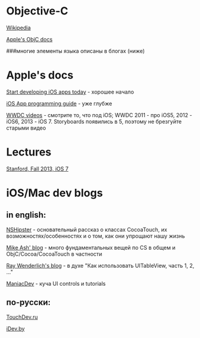 # Objective-C

<a href=http://en.wikipedia.org/wiki/Objective-C#Garbage_collection>Wikipedia</a>

<a href=https://developer.apple.com/library/ios/documentation/Cocoa/Conceptual/ProgrammingWithObjectiveC/Introduction/Introduction.html>Apple's ObjC docs</a>

###многие элементы языка описаны в блогах (ниже)


# Apple's docs

<a href=https://developer.apple.com/library/ios/referencelibrary/GettingStarted/RoadMapiOS/index.html>Start developing iOS apps today</a> - хорошее начало

<a href=https://developer.apple.com/library/ios/documentation/iPhone/Conceptual/iPhoneOSProgrammingGuide/Introduction/Introduction.html>iOS App programming guide</a> - уже глубже

<a href=https://developer.apple.com/videos/>WWDC videos</a> - смотрите то, что под iOS; WWDC 2011 - про iOS5, 2012 - iOS6, 2013 - iOS 7. Storyboards появились в 5, поэтому не брезгуйте старыми видео

# Lectures

<a href=https://itunes.apple.com/us/course/developing-ios-7-apps-for/id733644550>Stanford, Fall 2013, iOS 7</a>

# iOS/Mac dev blogs
## in english:
<a href=http://nshipster.com/>NSHipster</a> - основательный рассказ о классах CocoaTouch, их возможностях/особенностях и о том, как они упрощают нашу жизнь

<a href=http://mikeash.com/pyblog/>Mike Ash' blog</a> - много фундаментальных вещей по CS в общем и ObjC/Cocoa/CocoaTouch в частности

<a href=http://www.raywenderlich.com/>Ray Wenderlich's blog</a> - в духе "Как использовать UITableView, часть 1, 2, ..."

<a href=http://maniacdev.com/>ManiacDev</a> - куча UI controls и tutorials

## по-русски:
<a href=http://touchdev.ru/>TouchDev.ru</a>

<a href=http://idev.by/category/ios/>iDev.by</a>
